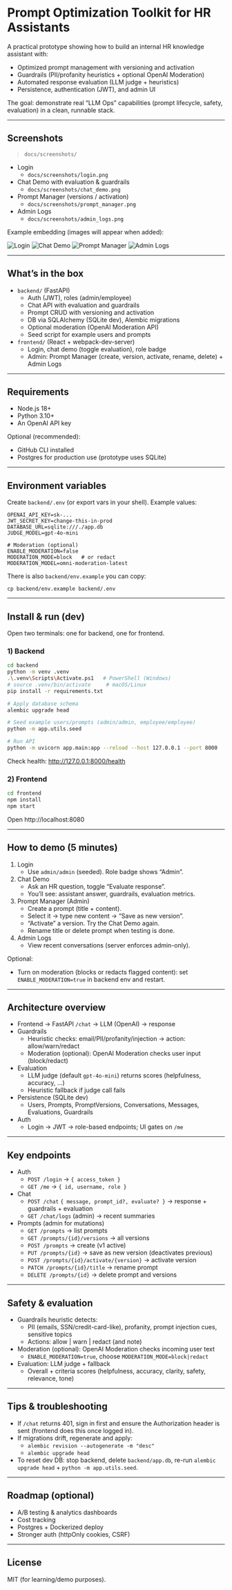 # Prompt Optimization Toolkit for HR Assistants

A practical prototype showing how to build an internal HR knowledge assistant with:
- Optimized prompt management with versioning and activation
- Guardrails (PII/profanity heuristics + optional OpenAI Moderation)
- Automated response evaluation (LLM judge + heuristics)
- Persistence, authentication (JWT), and admin UI

The goal: demonstrate real “LLM Ops” capabilities (prompt lifecycle, safety, evaluation) in a clean, runnable stack.

---

## Screenshots
>  `docs/screenshots/`

- Login
  - `docs/screenshots/login.png`
- Chat Demo with evaluation & guardrails
  - `docs/screenshots/chat_demo.png`
- Prompt Manager (versions / activation)
  - `docs/screenshots/prompt_manager.png`
- Admin Logs
  - `docs/screenshots/admin_logs.png`

Example embedding (images will appear when added):

![Login](docs/screenshots/login.png)
![Chat Demo](docs/screenshots/chat_demo.png)
![Prompt Manager](docs/screenshots/prompt_manager.png)
![Admin Logs](docs/screenshots/admin_logs.png)

---

## What’s in the box
- `backend/` (FastAPI)
  - Auth (JWT), roles (admin/employee)
  - Chat API with evaluation and guardrails
  - Prompt CRUD with versioning and activation
  - DB via SQLAlchemy (SQLite dev), Alembic migrations
  - Optional moderation (OpenAI Moderation API)
  - Seed script for example users and prompts
- `frontend/` (React + webpack-dev-server)
  - Login, chat demo (toggle evaluation), role badge
  - Admin: Prompt Manager (create, version, activate, rename, delete) + Admin Logs

---

## Requirements
- Node.js 18+
- Python 3.10+
- An OpenAI API key

Optional (recommended):
- GitHub CLI installed
- Postgres for production use (prototype uses SQLite)

---

## Environment variables
Create `backend/.env` (or export vars in your shell). Example values:

```
OPENAI_API_KEY=sk-...
JWT_SECRET_KEY=change-this-in-prod
DATABASE_URL=sqlite:///./app.db
JUDGE_MODEL=gpt-4o-mini

# Moderation (optional)
ENABLE_MODERATION=false
MODERATION_MODE=block   # or redact
MODERATION_MODEL=omni-moderation-latest
```

There is also `backend/env.example` you can copy:
```
cp backend/env.example backend/.env
```

---

## Install & run (dev)
Open two terminals: one for backend, one for frontend.

### 1) Backend
```bash
cd backend
python -m venv .venv
.\.venv\Scripts\Activate.ps1   # PowerShell (Windows)
# source .venv/bin/activate     # macOS/Linux
pip install -r requirements.txt

# Apply database schema
alembic upgrade head

# Seed example users/prompts (admin/admin, employee/employee)
python -m app.utils.seed

# Run API
python -m uvicorn app.main:app --reload --host 127.0.0.1 --port 8000
```
Check health: http://127.0.0.1:8000/health

### 2) Frontend
```bash
cd frontend
npm install
npm start
```
Open http://localhost:8080

---

## How to demo (5 minutes)
1) Login
   - Use `admin/admin` (seeded). Role badge shows “Admin”.
2) Chat Demo
   - Ask an HR question, toggle “Evaluate response”.
   - You’ll see: assistant answer, guardrails, evaluation metrics.
3) Prompt Manager (Admin)
   - Create a prompt (title + content).
   - Select it → type new content → “Save as new version”.
   - “Activate” a version. Try the Chat Demo again.
   - Rename title or delete prompt when testing is done.
4) Admin Logs
   - View recent conversations (server enforces admin-only).

Optional:
- Turn on moderation (blocks or redacts flagged content): set `ENABLE_MODERATION=true` in backend env and restart.

---

## Architecture overview
- Frontend → FastAPI `/chat` → LLM (OpenAI) → response
- Guardrails
  - Heuristic checks: email/PII/profanity/injection → action: allow/warn/redact
  - Moderation (optional): OpenAI Moderation checks user input (block/redact)
- Evaluation
  - LLM judge (default `gpt-4o-mini`) returns scores (helpfulness, accuracy, …)
  - Heuristic fallback if judge call fails
- Persistence (SQLite dev)
  - Users, Prompts, PromptVersions, Conversations, Messages, Evaluations, Guardrails
- Auth
  - Login → JWT → role-based endpoints; UI gates on `/me`

---

## Key endpoints
- Auth
  - `POST /login` → `{ access_token }`
  - `GET /me` → `{ id, username, role }`
- Chat
  - `POST /chat` `{ message, prompt_id?, evaluate? }` → response + guardrails + evaluation
  - `GET /chat/logs` (admin) → recent summaries
- Prompts (admin for mutations)
  - `GET /prompts` → list prompts
  - `GET /prompts/{id}/versions` → all versions
  - `POST /prompts` → create (v1 active)
  - `PUT /prompts/{id}` → save as new version (deactivates previous)
  - `POST /prompts/{id}/activate/{version}` → activate version
  - `PATCH /prompts/{id}/title` → rename prompt
  - `DELETE /prompts/{id}` → delete prompt and versions

---

## Safety & evaluation
- Guardrails heuristic detects:
  - PII (emails, SSN/credit-card-like), profanity, prompt injection cues, sensitive topics
  - Actions: allow | warn | redact (and note)
- Moderation (optional): OpenAI Moderation checks incoming user text
  - `ENABLE_MODERATION=true`, choose `MODERATION_MODE=block|redact`
- Evaluation: LLM judge + fallback
  - Overall + criteria scores (helpfulness, accuracy, clarity, safety, relevance, tone)

---

## Tips & troubleshooting
- If `/chat` returns 401, sign in first and ensure the Authorization header is sent (frontend does this once logged in).
- If migrations drift, regenerate and apply:
  - `alembic revision --autogenerate -m "desc"`
  - `alembic upgrade head`
- To reset dev DB: stop backend, delete `backend/app.db`, re-run `alembic upgrade head` + `python -m app.utils.seed`.

---

## Roadmap (optional)
- A/B testing & analytics dashboards
- Cost tracking
- Postgres + Dockerized deploy
- Stronger auth (httpOnly cookies, CSRF)

---

## License
MIT (for learning/demo purposes).
